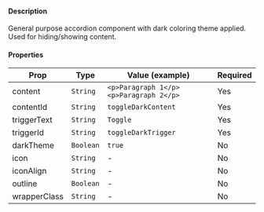 #### Description

General purpose accordion component with dark coloring theme applied. Used for hiding/showing content.

#### Properties

| Prop         | Type      | Value (example)                        | Required |
| ------------ | --------- | -------------------------------------- | -------- |
| content      | `String`  | `<p>Paragraph 1</p><p>Paragraph 2</p>` | Yes      |
| contentId    | `String`  | `toggleDarkContent`                    | Yes      |
| triggerText  | `String`  | `Toggle`                               | Yes      |
| triggerId    | `String`  | `toggleDarkTrigger`                    | Yes      |
| darkTheme    | `Boolean` | `true`                                 | No       |
| icon         | `String`  | -                                      | No       |
| iconAlign    | `String`  | -                                      | No       |
| outline      | `Boolean` | -                                      | No       |
| wrapperClass | `String`  | -                                      | No       |
